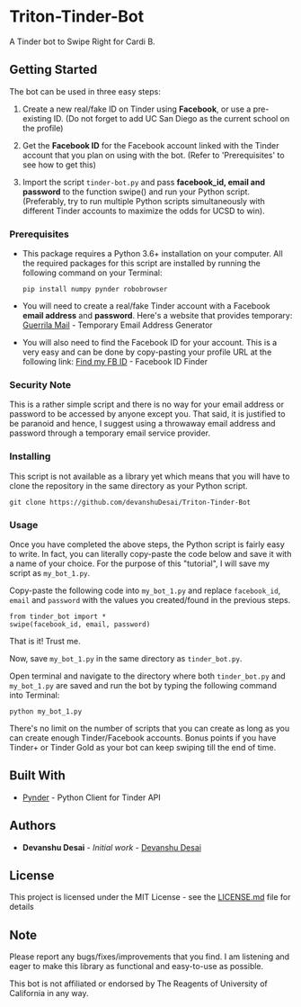 # Triton-Tinder-Bot

A Tinder bot to Swipe Right for Cardi B.

## Getting Started

The bot can be used in three easy steps:

1. Create a new real/fake ID on Tinder using **Facebook**, or use a pre-existing ID. (Do not forget to add UC San Diego as the current school on the profile)

2. Get the **Facebook ID** for the Facebook account linked with the Tinder account that you plan on using with the bot. (Refer to 'Prerequisites' to see how to get this)

3. Import the script ```tinder-bot.py``` and pass **facebook_id, email and password** to the function swipe() and run your Python script. (Preferably, try to run multiple Python scripts simultaneously with different Tinder accounts to maximize the odds for UCSD to win).


### Prerequisites

* This package requires a Python 3.6+ installation on your computer. All the required packages for this script are installed by running the following command on your Terminal:

  ```
  pip install numpy pynder robobrowser
  ```

* You will need to create a real/fake Tinder account with a Facebook **email address** and **password**. 
Here's a website that provides temporary:
  [Guerrila Mail](https://www.guerrillamail.com/) - Temporary Email Address Generator

* You will also need to find the Facebook ID for your account. 
This is a very easy and can be done by copy-pasting your profile URL at the following link:
  [Find my FB ID](https://findmyfbid.com/) - Facebook ID Finder


### Security Note

This is a rather simple script and there is no way for your email address or password to be accessed by anyone except you. That said, it is justified to be paranoid and hence, I suggest using a throwaway email address and password through a temporary email service provider.

### Installing

This script is not available as a library yet which means that you will have to clone the repository in the same directory as your Python script.

```
git clone https://github.com/devanshuDesai/Triton-Tinder-Bot
```

### Usage

Once you have completed the above steps, the Python script is fairly easy to write. In fact, you can literally copy-paste the code below and save it with a name of your choice. For the purpose of this "tutorial", I will save my script as ```my_bot_1.py```.

Copy-paste the following code into ```my_bot_1.py``` and replace ```facebook_id```, ```email``` and ```password``` with the values you created/found in the previous steps.

```
from tinder_bot import *
swipe(facebook_id, email, password)
```
That is it! Trust me.

Now, save ```my_bot_1.py``` in the same directory as ```tinder_bot.py```.

Open terminal and navigate to the directory where both ```tinder_bot.py``` and ```my_bot_1.py``` are saved and run the bot by typing the following command into Terminal:

```
python my_bot_1.py
````


There's no limit on the number of scripts that you can create as long as you can create enough Tinder/Facebook accounts. Bonus points if you have Tinder+ or Tinder Gold as your bot can keep swiping till the end of time.

## Built With

* [Pynder](https://github.com/charliewolf/pynder) - Python Client for Tinder API


## Authors

* **Devanshu Desai** - *Initial work* - [Devanshu Desai](https://github.com/devanshuDesai)

## License

This project is licensed under the MIT License - see the [LICENSE.md](LICENSE.md) file for details

## Note

Please report any bugs/fixes/improvements that you find. I am listening and eager to make this library as functional and easy-to-use as possible.

This bot is not affiliated or endorsed by The Reagents of University of California in any way.
